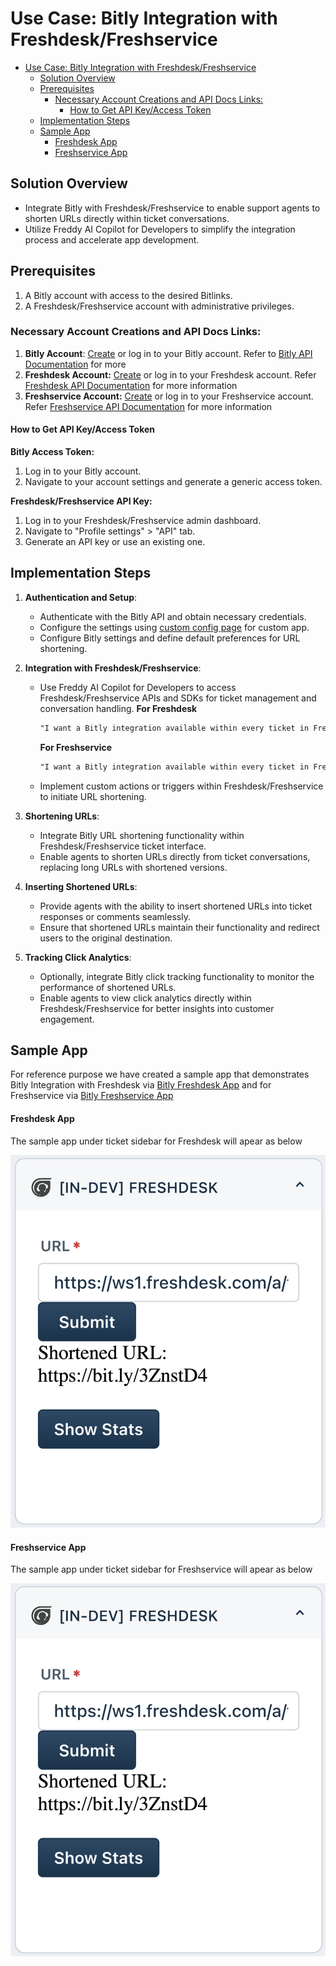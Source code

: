 # Use Case: Bitly Integration with Freshdesk/Freshservice

- [Use Case: Bitly Integration with Freshdesk/Freshservice](#use-case-bitly-integration-with-freshdeskfreshservice)
  - [Solution Overview](#solution-overview)
  - [Prerequisites](#prerequisites)
    - [Necessary Account Creations and API Docs Links:](#necessary-account-creations-and-api-docs-links)
      - [How to Get API Key/Access Token](#how-to-get-api-keyaccess-token)
  - [Implementation Steps](#implementation-steps)
  - [Sample App](#sample-app)
      - [Freshdesk App](#freshdesk-app)
      - [Freshservice App](#freshservice-app)

## Solution Overview
- Integrate Bitly with Freshdesk/Freshservice to enable support agents to shorten URLs directly within ticket conversations.
- Utilize Freddy AI Copilot for Developers to simplify the integration process and accelerate app development.

## Prerequisites

1. A Bitly account with access to the desired Bitlinks.
2. A Freshdesk/Freshservice account with administrative privileges.

### Necessary Account Creations and API Docs Links:
1. **Bitly Account**: [Create](https://bitly.com/a/sign_up) or log in to your Bitly account. Refer to [Bitly API Documentation](https://dev.bitly.com/api-reference) for more
2. **Freshdesk Account:** [Create](https://developers.freshworks.com/docs/guides/setup/product-signup/) or log in to your Freshdesk account. Refer [Freshdesk API Documentation](https://developers.freshdesk.com/api/) for more information
3. **Freshservice Account:** [Create](https://developers.freshworks.com/docs/guides/setup/product-signup/) or log in to your Freshservice account. Refer [Freshservice API Documentation](https://api.freshservice.com/) for more information

#### How to Get API Key/Access Token
**Bitly Access Token:**
1. Log in to your Bitly account.
2. Navigate to your account settings and generate a generic access token.

**Freshdesk/Freshservice API Key:**
1. Log in to your Freshdesk/Freshservice admin dashboard.
2. Navigate to "Profile settings" > "API" tab.
3. Generate an API key or use an existing one.

## Implementation Steps

1. **Authentication and Setup**:
   - Authenticate with the Bitly API and obtain necessary credentials.
   - Configure the settings using [custom config page](http://localhost:10001/custom_config) for custom app.
   - Configure Bitly settings and define default preferences for URL shortening.

2. **Integration with Freshdesk/Freshservice**:
   - Use Freddy AI Copilot for Developers to access Freshdesk/Freshservice APIs and SDKs for ticket management and conversation handling.
      **For Freshdesk**
      ```md
      "I want a Bitly integration available within every ticket in Freshdesk. Upon clicking a button, use the Bitly API to shorten the URL provided in the ticket and display the shortened URL on the UI for easy sharing."
      ```
      **For Freshservice**
      ```md
      "I want a Bitly integration available within every ticket in Freshservice. Upon clicking a button, use the Bitly API to shorten the URL provided in the ticket and display the shortened URL on the UI for easy sharing."
      ```
   - Implement custom actions or triggers within Freshdesk/Freshservice to initiate URL shortening.

3. **Shortening URLs**:
   - Integrate Bitly URL shortening functionality within Freshdesk/Freshservice ticket interface.
   - Enable agents to shorten URLs directly from ticket conversations, replacing long URLs with shortened versions.

4. **Inserting Shortened URLs**:
   - Provide agents with the ability to insert shortened URLs into ticket responses or comments seamlessly.
   - Ensure that shortened URLs maintain their functionality and redirect users to the original destination.

5. **Tracking Click Analytics**:
   - Optionally, integrate Bitly click tracking functionality to monitor the performance of shortened URLs.
   - Enable agents to view click analytics directly within Freshdesk/Freshservice for better insights into customer engagement.

## Sample App

For reference purpose we have created a sample app that demonstrates Bitly Integration with Freshdesk via [Bitly Freshdesk App](/code_samples/bitly/freshdesk/) and for Freshservice via [Bitly Freshservice App](/code_samples/bitly/freshservice/)

#### Freshdesk App

The sample app under ticket sidebar for Freshdesk will apear as below

![Bitly Freshdesk Sidebar Sample](../../assets/bitly/bitly-freshdesk.png)

#### Freshservice App

The sample app under ticket sidebar for Freshservice will apear as below

![Bitly Freshservice Sidebar Sample](../../assets/bitly/bitly-freshdesk.png)
